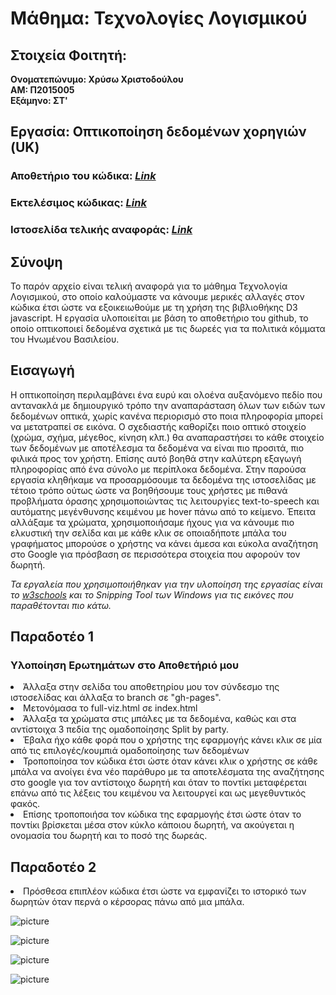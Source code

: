 # Μάθημα: Τεχνολογίες Λογισμικού

## Στοιχεία Φοιτητή:
<strong>Ονοματεπώνυμο: Χρύσω Χριστοδούλου<br>
ΑΜ: Π2015005<br>
Εξάμηνο: ΣΤ'<br></strong>

## Εργασία: Οπτικοποίηση δεδομένων χορηγιών (UK)


### Αποθετήριο του κώδικα: _[Link](https://github.com/p15chri2/D3js-uk-political-donations/tree/gh-pages)_
### Εκτελέσιμος κώδικας: _[Link](https://p15chri2.github.io/D3js-uk-political-donations/)_
### Ιστοσελίδα τελικής αναφοράς: _[Link](https://p15chri2.github.io/FINAL-REPORT-CHRYSO-CHRISTODOULOU-2015005/)_

## Σύνοψη

Το παρόν αρχείο είναι τελική αναφορά για το μάθημα Τεχνολογία Λογισμικού, στο οποίο καλούμαστε να κάνουμε μερικές αλλαγές στον κώδικα έτσι ώστε να εξοικειωθούμε με τη χρήση της βιβλιοθήκης D3 javascript. Η εργασία υλοποιείται με βάση το αποθετήριο του github, το οποίο οπτικοποιεί δεδομένα σχετικά με τις δωρεές για τα πολιτικά κόμματα του Ηνωμένου Βασιλείου. 

## Εισαγωγή

Η οπτικοποίηση περιλαμβάνει ένα ευρύ και ολοένα αυξανόμενο πεδίο που αντανακλά με δημιουργικό τρόπο την αναπαράσταση όλων των ειδών των δεδομένων οπτικά, χωρίς κανένα περιορισμό στο ποια πληροφορία μπορεί να μετατραπεί σε εικόνα. Ο σχεδιαστής καθορίζει ποιο οπτικό στοιχείο (χρώμα, σχήμα, μέγεθος, κίνηση κλπ.) θα αναπαραστήσει το κάθε στοιχείο των δεδομένων με αποτέλεσμα τα δεδομένα να είναι πιο προσιτά, πιο φιλικά προς τον χρήστη. Επίσης αυτό βοηθά στην καλύτερη εξαγωγή πληροφορίας από ένα σύνολο με περίπλοκα δεδομένα.
Στην παρούσα εργασία κληθήκαμε να προσαρμόσουμε τα δεδομένα της ιστοσελίδας με τέτοιο τρόπο ούτως ώστε να βοηθήσουμε τους χρήστες με πιθανά προβλήματα όρασης χρησιμοποιώντας τις λειτουργίες text-to-speech και αυτόματης μεγένθυνσης κειμένου με hover πάνω από το κείμενο. Έπειτα αλλάξαμε τα χρώματα, χρησιμοποιήσαμε ήχους για να κάνουμε πιο ελκυστική την σελίδα και με κάθε κλικ σε οποιαδήποτε μπάλα του γραφήματος μπορούσε ο χρήστης να κάνει άμεσα και εύκολα αναζήτηση στο Google για πρόσβαση σε περισσότερα στοιχεία που αφορούν τον δωρητή. 


_Τα εργαλεία που χρησιμοποιήθηκαν για την υλοποίηση της εργασίας είναι το [w3schools](https://www.w3schools.com/) και το Snipping Tool των Windows για τις εικόνες που παραθέτονται πιο κάτω._

## Παραδοτέο 1
### Υλοποίηση Ερωτημάτων στο Αποθετήριό μου
<or>
 <li>Άλλαξα στην σελίδα του αποθετηρίου μου τον σύνδεσμο της ιστοσελίδας και άλλαξα το branch σε "gh-pages".</li>
 <li>Μετονόμασα το full-viz.html σε index.html </li>
<li>Άλλαξα τα χρώματα στις μπάλες με τα δεδομένα, καθώς και στα αντίστοιχα 3 πεδία της ομαδοποίησης Split by party.</li>
 <li>Έβαλα ήχο κάθε φορά που ο χρήστης της εφαρμογής κάνει κλικ σε μία από τις επιλογές/κουμπιά ομαδοποίησης των δεδομένων</li>
 <li>Τροποποίησα τον κώδικα έτσι ώστε όταν κάνει κλικ ο χρήστης σε κάθε μπάλα να ανοίγει ένα νέο παράθυρο με τα αποτελέσματα της αναζήτησης στο google για τον αντίστοιχο δωρητή και όταν το ποντίκι μεταφέρεται επάνω από τις λέξεις του κειμένου να λειτουργεί και ως μεγεθυντικός φακός.</li>
<li>Επίσης τροποποιήσα τον κώδικα της εφαρμογής έτσι ώστε όταν το ποντίκι βρίσκεται μέσα στον κύκλο κάποιου δωρητή, να ακούγεται η ονομασία του δωρητή και το ποσό της δωρεάς.</li> 
  </or>
  
  ## Παραδοτέο 2
  <or>
 <li>Πρόσθεσα επιπλέον κώδικα έτσι ώστε να εμφανίζει το ιστορικό των δωρητών όταν περνά ο κέρσορας πάνω από μια μπάλα.</li>
  </or>
  
![picture](Capture1.PNG)

![picture](Capture2.PNG)

![picture](Capture3.PNG)

![picture](Capture4.PNG)

